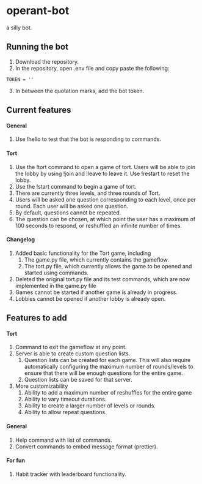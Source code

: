 # operant-bot

a silly bot.

## Running the bot

1) Download the repository.
2) In the repository, open .env file and copy paste the following:
```
TOKEN = ''
```
3) In between the quotation marks, add the bot token.

## Current features
#### General
1) Use !hello to test that the bot is responding to commands.

#### Tort
1) Use the !tort command to open a game of tort. Users will be able to join the lobby by using !join and !leave to leave it. Use !restart to reset the lobby.
2) Use the !start command to begin a game of tort.
3) There are currently three levels, and three rounds of Tort. 
4) Users will be asked one question corresponding to each level, once per round. Each user will be asked one question. 
5) By default, questions cannot be repeated.
6) The question can be chosen, at which point the user has a maximum of 100 seconds to respond, or reshuffled an infinite number of times.

#### Changelog
1) Added basic functionality for the Tort game, including
    1. The game.py file, which currently contains the gameflow.
    2. The tort.py file, which currently allows the game to be opened and started using commands.
2) Deleted the original tort.py file and its test commands, which are now implemented in the game.py file
3) Games cannot be started if another game is already in progress.
4) Lobbies cannot be opened if another lobby is already open.

## Features to add
#### Tort
1) Command to exit the gameflow at any point.
2) Server is able to create custom question lists. 
    1. Question lists can be created for each game. This will also require automatically configuring the maximum number of rounds/levels to ensure that there will be enough questions for the entire game.
    2. Question lists can be saved for that server.
3) More customizability
    1. Ability to add a maximum number of reshuffles for the entire game
    2. Ability to vary timeout durations.
    3. Ability to create a larger number of levels or rounds.
    4. Ability to allow repeat questions.

#### General
1) Help command with list of commands.
2) Convert commands to embed message format (prettier).

#### For fun
1) Habit tracker with leaderboard functionality.
